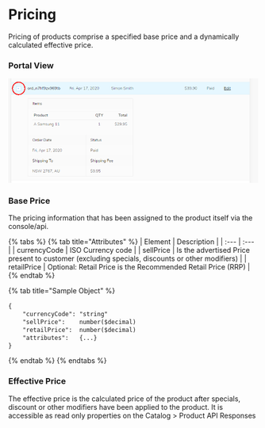# Pricing

Pricing of products comprise a specified base price and a dynamically calculated effective price.

### Portal View

![](../.gitbook/assets/image%20%2846%29.png)

### Base Price

The pricing information that has been assigned to the product itself via the console/api.

{% tabs %}
{% tab title="Attributes" %}
| Element | Description |
| :--- | :--- |
| currencyCode | ISO Currency code |
| sellPrice  | Is the advertised Price present to customer \(excluding specials, discounts or other modifiers\) |
| retailPrice | Optional: Retail Price is the Recommended Retail Price \(RRP\)  |
{% endtab %}

{% tab title="Sample Object" %}
```text
{
    "currencyCode":	"string"
    "sellPrice":	number($decimal)
    "retailPrice":	number($decimal)
    "attributes":	{...}
}
```
{% endtab %}
{% endtabs %}

### Effective Price

The effective price is the calculated price of the product after specials, discount or other modifiers have been applied to the product.  It is accessible as read only properties on the Catalog &gt; Product API Responses

